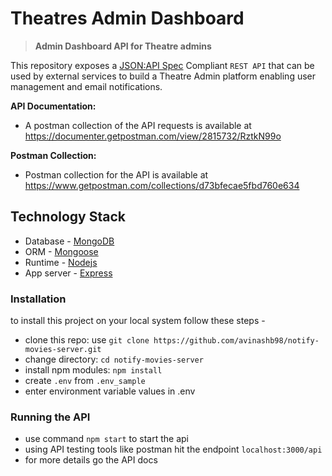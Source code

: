 # Theatres Admin Dashboard

> **Admin Dashboard API for Theatre admins**

This repository exposes a [JSON:API Spec](http://jsonapi.org/) Compliant `REST API` that can be used by external services to build a Theatre Admin platform enabling user management and email notifications.

**API Documentation:**
-  A postman collection of the API requests is available at https://documenter.getpostman.com/view/2815732/RztkN99o

**Postman Collection:**
- Postman collection for the API is available at
https://www.getpostman.com/collections/d73bfecae5fbd760e634

## Technology Stack
* Database - [MongoDB](https://www.mongodb.org/)
* ORM - [Mongoose](https://mongoosejs.com)
* Runtime - [Nodejs](https://nodejs.org/en/)
* App server - [Express](https://expressjs.com/)

### Installation
to install this project on your local system follow these steps -
- clone this repo: use `git clone https://github.com/avinashb98/notify-movies-server.git`
- change directory: `cd notify-movies-server`
- install npm modules: `npm install`
- create `.env` from `.env_sample`
- enter environment variable values in .env

### Running the API
* use command `npm start` to start the api
* using API testing tools like postman hit the endpoint `localhost:3000/api`
* for more details go the API docs
